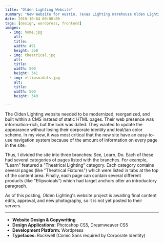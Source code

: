 ```yaml
---
title: "Olden Lighting Website"
summary: "New Website for Austin, Texas Lighting Warehouse Olden Lighting."
date: 2010-10-04 00:00:00
tags: [design, wordpress, frontend]
images:
  - img: home.jpg
    alt: 
    title: 
    width: 491
    height: 350
  - img: theatrical.jpg
    alt: 
    title: 
    width: 500
    height: 341
  - img: ellipsoidals.jpg
    alt: 
    title: 
    width: 500
    height: 349

---
```


<p>The Olden Lighting website needed to be modernized, reorganized, and built within a CMS instead of static HTML pages. Their web presence was information-rich, but the look was dated. They wanted to update the appearance without losing their corporate identity and teal/tan color scheme. In my view, it was most critical that the new site have an easy-to-use navigation system because of the amount of information on every page in the site.</p><p>Thus, I divided the site into three branches: See, Learn, Do. Each of these had several categories of pages listed with the branches. For example, "Learn" featured a "Theatrical Lighting" category. Each category contains several pages (like "Theatrical Fixtures") which were listed in tabs at the top of the content area. Finally, each page can contain several different products (like "Ellipsoidals") which had target anchors after an introductory paragraph.</p><p>As of this posting, Olden Lighting's website project is awaiting final content edits, approval, and new photography, so it is not yet posted to their servers.</p>

---

<ul><li><strong>Website Design &amp; Copywriting</strong></li><li><strong>Design Applications:</strong> Photoshop CS5, Dreamweaver CS5</li><li><strong>Development Platform:</strong> Wordpress</li><li><strong>Typefaces:</strong> Rockwell (Comic Sans required by Corporate Identity)</li></ul>
